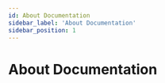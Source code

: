 ```yaml
---
id: About Documentation
sidebar_label: 'About Documentation'
sidebar_position: 1
---
```


# About Documentation
